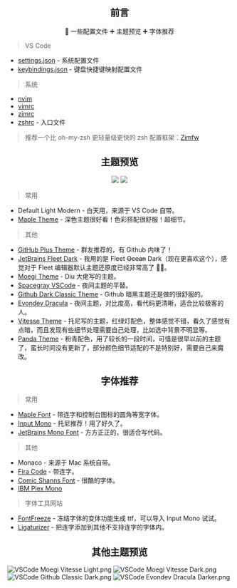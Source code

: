 <h2 align="center">前言</h2>

<p align="center">🤩 一些配置文件 ➕ 主题预览 ➕ 字体推荐</p>

> VS Code

- [settings.json](./2-vscode/settings.json) - 系统配置文件
- [keybindings.json](./2-vscode/keybindings.json) - 键盘快捷键映射配置文件

> 系统

- [nvim](./1-system/.nvim.vim)
- [vimrc](./1-system/.vimrc)
- [zimrc](./1-system/.zimrc)
- [zshrc](./1-system/main.zsh) - 入口文件

> 推荐一个比 oh-my-zsh 更轻量级更快的 zsh 配置框架：[Zimfw](https://github.com/zimfw/zimfw)

<h2 align="center">主题预览</h2>

<p align="center">
<img src="https://cdn.jsdelivr.net/gh/fengstats/blogcdn@main/2023/VSCode%20Github%20Plus.png">
<img src="https://cdn.jsdelivr.net/gh/fengstats/blogcdn@main/2023/VSCode%20JetBrains%20Fleet%20Dark.png">

</p>

> 常用

- Default Light Modern - 白天用，来源于 VS Code 自带。
- [Maple Theme](https://marketplace.visualstudio.com/items?itemName=subframe7536.theme-maple) - 深色主题很好看！色彩搭配很舒服！超细节。

> 其他

- [GitHub Plus Theme](https://marketplace.visualstudio.com/items?itemName=thenikso.github-plus-theme) - 群友推荐的，有 Github 内味了！
- [JetBrains Fleet Dark](https://marketplace.visualstudio.com/items?itemName=FranzGollhammer.jb-fleet-dark) - 我用的是 Fleet ~~Ocean~~ Dark（现在更喜欢这个），感觉对于 Fleet 编辑器默认主题还原度已经非常高了 👍🏻。
- [Moegi Theme](https://marketplace.visualstudio.com/items?itemName=ddiu8081.moegi-theme) - Diu 大佬写的主题。
- [Spacegray VSCode](https://marketplace.visualstudio.com/items?itemName=ionutvmi.spacegray-vscode) - 夜间主题的平替。
- [Github Dark Classic Theme](https://marketplace.visualstudio.com/items?itemName=BerriJ.github-vscode-theme-dark-classic) - Github 暗黑主题还是做的很舒服的。
- [Evondev Dracula](https://marketplace.visualstudio.com/items?itemName=evondev.dracula-high-contrast) - 夜间主题，对比度高，看代码更清晰，适合比较极客的人。
- [Vitesse Theme](https://marketplace.visualstudio.com/items?itemName=antfu.theme-vitesse) - 托尼写的主题，红绿灯配色，整体感觉不错，看久了感觉有点暗，而且发现有些细节处理需要自己处理，比如选中背景不明显等。
- [Panda Theme](https://marketplace.visualstudio.com/items?itemName=tinkertrain.theme-panda) - 粉青配色，用了较长的一段时间，可惜是很早以前的主题了，蛮长时间没有更新了，部分颜色细节适配的不是特别好，需要自己来魔改。

<h2 align="center">字体推荐</h2>

> 常用

- [Maple Font](https://github.com/subframe7536/maple-font) - 带连字和控制台图标的圆角等宽字体。
- [Input Mono](https://input.djr.com/) - 托尼推荐！用了好久了。
- [JetBrains Mono Font](https://github.com/JetBrains/JetBrainsMono) - 方方正正的，很适合写代码。

> 其他

- Monaco - 来源于 Mac 系统自带。
- [Fira Code](https://github.com/tonsky/FiraCode) - 带连字。
- [Comic Shanns Font](https://github.com/shannpersand/comic-shanns) - 很酷的字体。
- [IBM Plex Mono](https://github.com/IBM/plex)

> 字体工具网站

- [FontFreeze](https://mutsuntsai.github.io/fontfreeze/) - 冻结字体的变体功能生成 ttf，可以导入 Input Mono 试试。
- [Ligaturizer](https://github.com/ToxicFrog/Ligaturizer/) - 把连字添加到其他不支持连字的字体内。

<h2 align="center">其他主题预览</h2>

![VSCode Moegi Vitesse Light.png](https://cdn.jsdelivr.net/gh/fengstats/blogcdn@main/2023/VSCode%20Meogi%20Vitesse%20Light.png)
![VSCode Moegi Vitesse Dark.png](https://cdn.jsdelivr.net/gh/fengstats/blogcdn@main/2023/VSCode%20Meogi%20Vitesse%20Dark.png)
![VSCode Github Classic Dark.png](https://cdn.jsdelivr.net/gh/fengstats/blogcdn@main/2023/VSCode%20Github%20Classic%20Dark.png)
![VSCode Evondev Dracula Darker.png](https://cdn.jsdelivr.net/gh/fengstats/blogcdn@main/2023/VSCode%20Evondev%20Dracula%20Darker.png)
